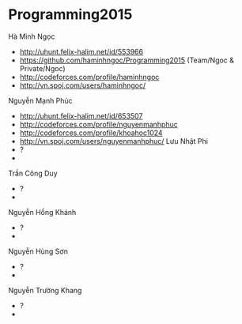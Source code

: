 ﻿Programming2015
===============
Hà Minh Ngọc
+ http://uhunt.felix-halim.net/id/553966
+ https://github.com/haminhngoc/Programming2015 (Team/Ngoc & Private/Ngoc)
+ http://codeforces.com/profile/haminhngoc
+ http://vn.spoj.com/users/haminhngoc/

Nguyễn Mạnh Phúc
+ http://uhunt.felix-halim.net/id/653507
+ http://codeforces.com/profile/nguyenmanhphuc
+ http://codeforces.com/profile/khoahoc1024
+ http://vn.spoj.com/users/nguyenmanhphuc/
Lưu Nhật Phi
+ ?
+ 

Trần Công Duy
+ ?
+ 

Nguyễn Hồng Khánh
+ ?
+ 

Nguyễn Hùng Sơn
+ ?
+ 

Nguyễn Trường Khang
+ ?
+ 

